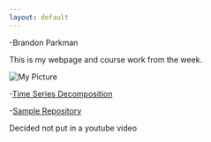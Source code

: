 ```yaml
---
layout: default
---
```

-Brandon Parkman


This is my webpage and course work from the week.

![My Picture](C:\Users\parkd\OneDrive\Documents\pics/Funny.jpg)

-[Time Series Decomposition](/timeseries/index.md)

-[Sample Repository](https://github.com/bparkman27)

Decided not put in a youtube video
